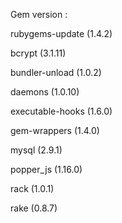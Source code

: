 Gem version :

rubygems-update (1.4.2)

bcrypt (3.1.11)

bundler-unload (1.0.2)

daemons (1.0.10)

executable-hooks (1.6.0)

gem-wrappers (1.4.0)

mysql (2.9.1)

popper_js (1.16.0)

rack (1.0.1)

rake (0.8.7) 
